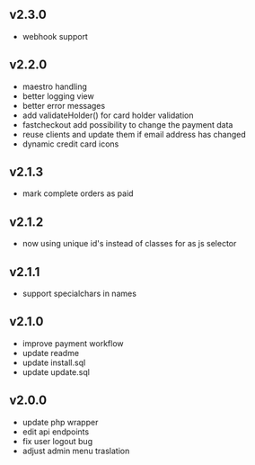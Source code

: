 ## v2.3.0
 * webhook support

## v2.2.0
 * maestro handling
 * better logging view
 * better error messages
 * add validateHolder() for card holder validation
 * fastcheckout add possibility to change the payment data
 * reuse clients and update them if email address has changed
 * dynamic credit card icons

## v2.1.3
 * mark complete orders as paid

## v2.1.2
 * now using unique id's instead of classes for as js selector

## v2.1.1
 * support specialchars in names

## v2.1.0
 *  improve payment workflow
 * update readme
 * update install.sql
 * update update.sql

## v2.0.0
 * update php wrapper
 * edit api endpoints
 * fix user logout bug
 * adjust admin menu traslation